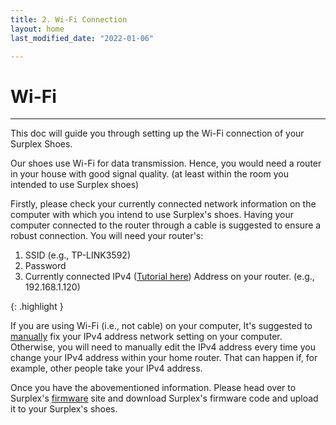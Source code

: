 ```yaml
---
title: 2. Wi-Fi Connection
layout: home
last_modified_date: "2022-01-06"

---
```


# **Wi-Fi**
---

This doc will guide you through setting up the Wi-Fi connection of your Surplex Shoes. 

Our shoes use Wi-Fi for data transmission. Hence, you would need a router in your house with good signal quality. (at least within the room you intended to use Surplex shoes)

Firstly, please check your currently connected network information on the computer with which you intend to use Surplex's shoes. Having your computer connected to the router through a cable is suggested to ensure a robust connection. You will need your router's:

1. SSID (e.g., TP-LINK3592)
2. Password
3. Currently connected IPv4 ([Tutorial here]) Address on your router. (e.g., 192.168.1.120)


{: .highlight }
<!-- A paragraph -->
If you are using Wi-Fi (i.e., not cable) on your computer, It's suggested to [manually] fix your IPv4 address network setting on your computer. Otherwise, you will need to manually edit the IPv4 address every time you change your IPv4 address within your home router. That can happen if, for example, other people take your IPv4 address. 


Once you have the abovementioned information. Please head over to Surplex's [firmware] site and download Surplex's firmware code and upload it to your Surplex's shoes.


[Tutorial here]: https://support.microsoft.com/en-us/windows/find-your-ip-address-in-windows-f21a9bbc-c582-55cd-35e0-73431160a1b9#Category=Windows_10
[manually]: https://www.tp-link.com/us/support/faq/919/
[firmware]: ../firmware.html
